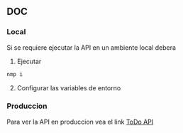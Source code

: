 ## DOC

### Local
Si se requiere ejecutar la API en un ambiente local debera 
1. Ejecutar 
```bash
nmp i 
```
2. Configurar las variables de entorno

### Produccion
Para ver la API en produccion vea el link [ToDo API](https://todoseg.herokuapp.com/)